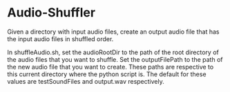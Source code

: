 # Audio-Shuffler
Given a directory with input audio files, create an output audio file that has the input audio files in shuffled order.

In shuffleAudio.sh, set the audioRootDir to the path of the root directory of the audio files that you want to shuffle.
Set the outputFilePath to the path of the new audio file that you want to create. These paths are respective to this current directory where the python script is.
The default for these values are testSoundFiles and output.wav respectively.